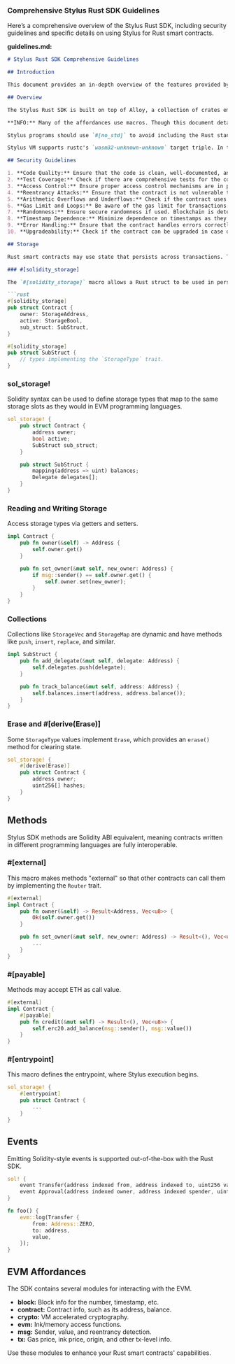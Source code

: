### Comprehensive Stylus Rust SDK Guidelines

Here’s a comprehensive overview of the Stylus Rust SDK, including security guidelines and specific details on using Stylus for Rust smart contracts.

**guidelines.md:**

```markdown
# Stylus Rust SDK Comprehensive Guidelines

## Introduction

This document provides an in-depth overview of the features provided by the Stylus Rust SDK. For information about deploying Rust smart contracts, see the cargo stylus CLI Tool. For a conceptual introduction to Stylus, see Stylus: A Gentle Introduction. To deploy your first Stylus smart contract using Rust, refer to the Quickstart.

## Overview

The Stylus Rust SDK is built on top of Alloy, a collection of crates empowering the Rust Ethereum ecosystem. Because the SDK uses the same Rust primitives for Ethereum types, Stylus is compatible with existing Rust libraries.

**INFO:** Many of the affordances use macros. Though this document details what each does, it may be helpful to use `cargo expand` to see what they expand into if you’re doing advanced work in Rust.

Stylus programs should use `#[no_std]` to avoid including the Rust standard library and keep code small. Many crates that build without the standard library make for great dependencies to use in Stylus programs, as long as the total, compressed WASM size is within the 24Kb code size limit.

Stylus VM supports rustc's `wasm32-unknown-unknown` target triple. In the future, we may add `wasm32-wasi` too, along with floating point and SIMD, which the Stylus VM does not yet support.

## Security Guidelines

1. **Code Quality:** Ensure that the code is clean, well-documented, and follows best practices. This makes it easier to understand and less likely to contain bugs.
2. **Test Coverage:** Check if there are comprehensive tests for the contract, including both unit tests and integration tests.
3. **Access Control:** Ensure proper access control mechanisms are in place. Only authorized addresses should be able to call sensitive functions.
4. **Reentrancy Attacks:** Ensure that the contract is not vulnerable to reentrancy attacks.
5. **Arithmetic Overflows and Underflows:** Check if the contract uses safe math operations to prevent overflows and underflows.
6. **Gas Limit and Loops:** Be aware of the gas limit for transactions. Loops that iterate over a growing number of elements can hit the gas limit.
7. **Randomness:** Ensure secure randomness if used. Blockchain is deterministic, so getting true randomness can be tricky.
8. **Timestamp Dependence:** Minimize dependence on timestamps as they can be manipulated by miners.
9. **Error Handling:** Ensure that the contract handles errors correctly and doesn't fail silently.
10. **Upgradeability:** Check if the contract can be upgraded in case of bugs or necessary changes without breaking functionality or compromising security.

## Storage

Rust smart contracts may use state that persists across transactions. There are two primary ways to define storage: using Rust or Solidity definitions. Both are equivalent and depend on the developer's needs.

### #[solidity_storage]

The `#[solidity_storage]` macro allows a Rust struct to be used in persistent storage.

```rust
#[solidity_storage]
pub struct Contract {
    owner: StorageAddress,
    active: StorageBool,
    sub_struct: SubStruct,
}

#[solidity_storage]
pub struct SubStruct {
    // types implementing the `StorageType` trait.
}
```

### sol_storage!

Solidity syntax can be used to define storage types that map to the same storage slots as they would in EVM programming languages.

```rust
sol_storage! {
    pub struct Contract {
        address owner;
        bool active;
        SubStruct sub_struct;
    }

    pub struct SubStruct {
        mapping(address => uint) balances;
        Delegate delegates[];
    }
}
```

### Reading and Writing Storage

Access storage types via getters and setters.

```rust
impl Contract {
    pub fn owner(&self) -> Address {
        self.owner.get()
    }

    pub fn set_owner(&mut self, new_owner: Address) {
        if msg::sender() == self.owner.get() {
            self.owner.set(new_owner);
        }
    }
}
```

### Collections

Collections like `StorageVec` and `StorageMap` are dynamic and have methods like `push`, `insert`, `replace`, and similar.

```rust
impl SubStruct {
    pub fn add_delegate(&mut self, delegate: Address) {
        self.delegates.push(delegate);
    }

    pub fn track_balance(&mut self, address: Address) {
        self.balances.insert(address, address.balance());
    }
}
```

### Erase and #[derive(Erase)]

Some `StorageType` values implement `Erase`, which provides an `erase()` method for clearing state.

```rust
sol_storage! {
    #[derive(Erase)]
    pub struct Contract {
        address owner;
        uint256[] hashes;
    }
}
```

## Methods

Stylus SDK methods are Solidity ABI equivalent, meaning contracts written in different programming languages are fully interoperable.

### #[external]

This macro makes methods "external" so that other contracts can call them by implementing the `Router` trait.

```rust
#[external]
impl Contract {
    pub fn owner(&self) -> Result<Address, Vec<u8>> {
        Ok(self.owner.get())
    }

    pub fn set_owner(&mut self, new_owner: Address) -> Result<(), Vec<u8>> {
        ...
    }
}
```

### #[payable]

Methods may accept ETH as call value.

```rust
#[external]
impl Contract {
    #[payable]
    pub fn credit(&mut self) -> Result<(), Vec<u8>> {
        self.erc20.add_balance(msg::sender(), msg::value())
    }
}
```

### #[entrypoint]

This macro defines the entrypoint, where Stylus execution begins.

```rust
sol_storage! {
    #[entrypoint]
    pub struct Contract {
        ...
    }
}
```

## Events

Emitting Solidity-style events is supported out-of-the-box with the Rust SDK.

```rust
sol! {
    event Transfer(address indexed from, address indexed to, uint256 value);
    event Approval(address indexed owner, address indexed spender, uint256 value);
}

fn foo() {
    evm::log(Transfer {
        from: Address::ZERO,
        to: address,
        value,
    });
}
```

## EVM Affordances

The SDK contains several modules for interacting with the EVM.

- **block:** Block info for the number, timestamp, etc.
- **contract:** Contract info, such as its address, balance.
- **crypto:** VM accelerated cryptography.
- **evm:** Ink/memory access functions.
- **msg:** Sender, value, and reentrancy detection.
- **tx:** Gas price, ink price, origin, and other tx-level info.

Use these modules to enhance your Rust smart contracts' capabilities.

